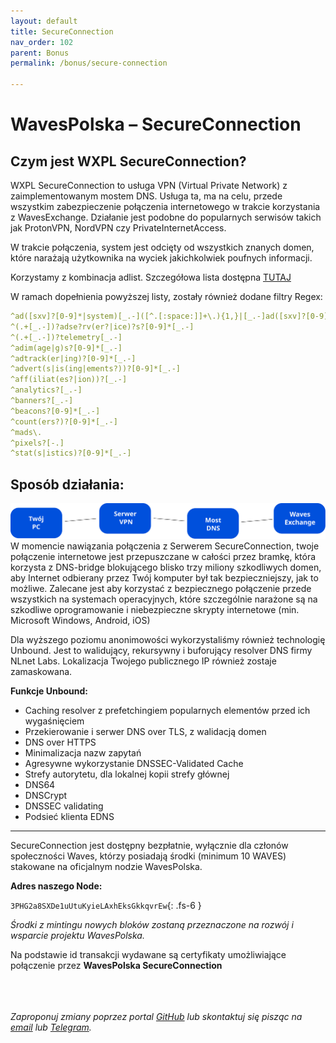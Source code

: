 ```yaml
---
layout: default
title: SecureConnection
nav_order: 102
parent: Bonus
permalink: /bonus/secure-connection

---
```


# WavesPolska – SecureConnection

## Czym jest WXPL SecureConnection?

WXPL SecureConnection to usługa VPN (Virtual Private Network) z zaimplementowanym mostem DNS. Usługa ta, ma na celu, przede wszystkim zabezpieczenie połączenia internetowego w trakcie korzystania z WavesExchange. Działanie jest podobne do popularnych serwisów takich jak ProtonVPN, NordVPN czy PrivateInternetAccess.

W trakcie połączenia, system jest odcięty od wszystkich znanych domen, które narażają użytkownika na wyciek jakichkolwiek poufnych informacji.

Korzystamy z kombinacja adlist. Szczegółowa lista dostępna [TUTAJ](https://github.com/wxpl/wxpl.github.io/blob/main/docs/wxpl-sc-adlist.txt)

W ramach dopełnienia powyższej listy, zostały również dodane filtry Regex:
```yaml
^ad([sxv]?[0-9]*|system)[_.-]([^.[:space:]]+\.){1,}|[_.-]ad([sxv]?[0-9]*|system)[_.-]
^(.+[_.-])?adse?rv(er?|ice)?s?[0-9]*[_.-]
^(.+[_.-])?telemetry[_.-]
^adim(age|g)s?[0-9]*[_.-]
^adtrack(er|ing)?[0-9]*[_.-]
^advert(s|is(ing|ements?))?[0-9]*[_.-]
^aff(iliat(es?|ion))?[_.-]
^analytics?[_.-]
^banners?[_.-]
^beacons?[0-9]*[_.-]
^count(ers?)?[0-9]*[_.-]
^mads\.
^pixels?[-.]
^stat(s|istics)?[0-9]*[_.-]
```

## Sposób działania:

![](/images/wxpl-secureconnection.svg)
W momencie nawiązania połączenia z Serwerem SecureConnection, twoje połączenie internetowe jest przepuszczane w całości przez bramkę, która korzysta z DNS-bridge blokującego blisko trzy miliony szkodliwych domen, aby Internet odbierany przez Twój komputer był tak bezpieczniejszy, jak to możliwe. Zalecane jest aby korzystać z bezpiecznego połączenie przede wszystkich na systemach operacyjnych, które szczególnie narażone są na szkodliwe oprogramowanie i niebezpieczne skrypty internetowe (min. Microsoft Windows, Android, iOS)

Dla wyższego poziomu anonimowości wykorzystaliśmy również technologię Unbound. Jest to walidujący, rekursywny i buforujący resolver DNS firmy NLnet Labs. Lokalizacja Twojego publicznego IP również zostaje zamaskowana.

**Funkcje Unbound:**

- Caching resolver z prefetchingiem popularnych elementów przed ich wygaśnięciem
- Przekierowanie i serwer DNS over TLS, z walidacją domen
- DNS over HTTPS
- Minimalizacja nazw zapytań
- Agresywne wykorzystanie DNSSEC-Validated Cache
- Strefy autorytetu, dla lokalnej kopii strefy głównej
- DNS64
- DNSCrypt
- DNSSEC validating
- Podsieć klienta EDNS

---

SecureConnection jest dostępny bezpłatnie, wyłącznie dla członów społeczności Waves, którzy posiadają środki (minimum 10 WAVES) stakowane na oficjalnym nodzie WavesPolska.

**Adres naszego Node:**

```3PHG2a8SXDe1uUtuKyieLAxhEksGkkqvrEw```{: .fs-6 }

*Środki z mintingu nowych bloków zostaną przeznaczone na rozwój i wsparcie projektu WavesPolska.*

Na podstawie id transakcji wydawane są certyfikaty umożliwiające połączenie przez **WavesPolska SecureConnection**

\
\
\
*Zaproponuj zmiany poprzez portal [GitHub](https://github.com/wxpl/wxpl.github.io) lub skontaktuj się pisząc na [email](mailto:contact@wxpl.club) lub [Telegram](https://t.me/waves_polska).*
